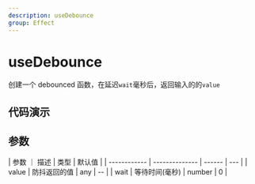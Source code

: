 ```yaml
---
description: useDebounce
group: Effect
---
```


# useDebounce

创建一个 debounced 函数，在延迟`wait`毫秒后，返回输入的的`value`

## 代码演示

<code src="let-hooks/useDebounce/demos/base.tsx" title="基本用法"></code>

## 参数

| 参数 ｜ 描述 | 类型           | 默认值 |
| ------------ | -------------- | ------ | --- |
| value        | 防抖返回的值   | any    | --  |
| wait         | 等待时间(毫秒) | number | 0   |

